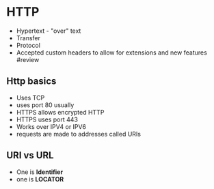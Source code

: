 # HTTP
- Hypertext - "over" text
- Transfer
- Protocol
- Accepted custom headers to allow for extensions and new features
#review
## Http basics
- Uses TCP
- uses port 80 usually
- HTTPS allows encrypted HTTP
- HTTPS uses port 443
- Works over IPV4 or IPV6
- requests are made to addresses called URIs
## URI vs URL
- One is **Identifier**
- one is **LOCATOR**